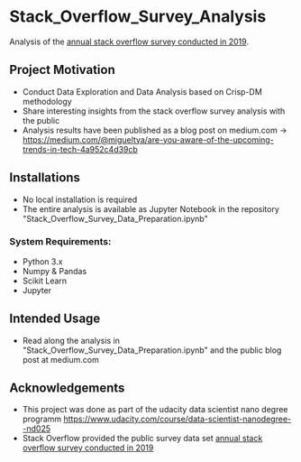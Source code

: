 # Stack_Overflow_Survey_Analysis
Analysis of the <a href="https://insights.stackoverflow.com/survey/2019">annual stack overflow survey conducted in 2019</a>. 

## Project Motivation

* Conduct Data Exploration and Data Analysis based on Crisp-DM methodology
* Share interesting insights from the stack overflow survey analysis with the public
* Analysis results have been published as a blog post on medium.com -> https://medium.com/@migueltya/are-you-aware-of-the-upcoming-trends-in-tech-4a952c4d39cb

## Installations

* No local installation is required
* The entire analysis is available as Jupyter Notebook in the repository "Stack_Overflow_Survey_Data_Preparation.ipynb"

###  System Requirements: 
* Python 3.x
* Numpy & Pandas
* Scikit Learn
* Jupyter

## Intended Usage

* Read along the analysis in "Stack_Overflow_Survey_Data_Preparation.ipynb" and the public blog post at medium.com

## Acknowledgements

* This project was done as part of the udacity data scientist nano degree programm https://www.udacity.com/course/data-scientist-nanodegree--nd025
* Stack Overflow provided the public survey data set <a href="https://insights.stackoverflow.com/survey/2019">annual stack overflow survey conducted in 2019</a>
